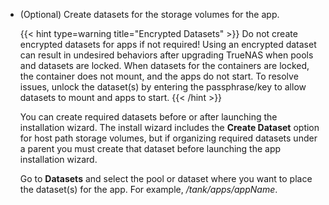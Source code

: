 &NewLine;

* (Optional) Create datasets for the storage volumes for the app.
  
  {{< hint type=warning title="Encrypted Datasets" >}}
  Do not create encrypted datasets for apps if not required!
  Using an encrypted dataset can result in undesired behaviors after upgrading TrueNAS when pools and datasets are locked.
  When datasets for the containers are locked, the container does not mount, and the apps do not start.
  To resolve issues, unlock the dataset(s) by entering the passphrase/key to allow datasets to mount and apps to start.
  {{< /hint >}}

  You can create required datasets before or after launching the installation wizard.
  The install wizard includes the **Create Dataset** option for host path storage volumes, but if organizing required datasets under a parent you must create that dataset before launching the app installation wizard.

  Go to **Datasets** and select the pool or dataset where you want to place the dataset(s) for the app.
  For example, */tank/apps/appName*.